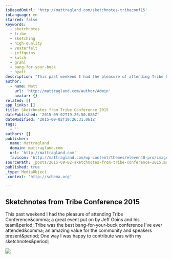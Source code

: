 ```yaml
---
isBasedOnUrl: 'http://mattragland.com/sketchnotes-tribeconf15'
inLanguage: en
starred: false
keywords:
  - sketchnotes
  - tribe
  - sketching
  - high-quality
  - vesterfelt
  - jeffgoins
  - katch
  - grahl
  - bang-for-your-buck
  - hyatt
description: "This past weekend I had the pleasure of attending Tribe Conference, a great event put on by Jeff Goins and his team. Tribe was the best bang-for-your-buck conference I've ever attended, an amazing value for the community and speakers present. One way I was happy to contribute was with my sketchnotes."
author:
  - name: Matt
    url: 'http://mattragland.com/author/Admin'
    avatar: {}
related: []
app_links: []
title: Sketchnotes from Tribe Conference 2015
datePublished: '2015-09-02T19:26:50.086Z'
dateModified: '2015-09-02T19:26:31.061Z'
tags:
  - ''
authors: []
publisher:
  name: Mattragland
  domain: mattragland.com
  url: 'http://mattragland.com'
  favicon: 'http://mattragland.com/wp-content/themes/eleven40-pro/images/favicon.ico'
sourcePath: _posts/2015-09-02-sketchnotes-from-tribe-conference-2015.md
published: true
_type: MediaObject
_context: 'http://schema.org'

---
```

<article style=""><h1>Sketchnotes from Tribe Conference 2015</h1><p>This past weekend I had the pleasure of attending Tribe Conference&amp;comma; a great event put on by Jeff Goins and his team&amp;period; Tribe was the best bang-for-your-buck conference I've ever attended&amp;comma; an amazing value for the community and speakers present&amp;period; One way I was happy to contribute was with my sketchnotes&amp;period;</p></article>

![](https://the-grid-user-content.s3-us-west-2.amazonaws.com/5e848cfc-85eb-4262-b4ab-28dad5325bb4.jpg)
